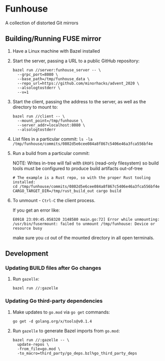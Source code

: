 # Funhouse

A collection of distorted Git mirrors

## Building/Running FUSE mirror

1. Have a Linux machine with Bazel installed

1. Start the server, passing a URL to a public GitHub repository:

   ```
   bazel run //server:funhouse_server -- \
     --grpc_port=8080 \
     --base_path=/tmp/funhouse_data \
     --repo_url=https://github.com/minorhacks/advent_2020 \
     --alsologtostderr \
     --v=1
   ```

1. Start the client, passing the address to the server, as well as the directory
   to mount to:

   ```
   bazel run //client -- \
     --mount_point=/tmp/funhouse \
     --server_addr=localhost:8080 \
     --alsologtostderr
   ```

1. List files in a particular commit: `ls -la
   /tmp/funhouse/commits/0802d5e6cee084a8f867c5406e46a3fca556bf4e`

1. Run a build from a particular commit:

   NOTE: Writes in-tree will fail with `EROFS` (read-only filesystem) so build
   tools must be configured to produce build artifacts out-of-tree

   ```
   # The example is a Rust repo, so with the proper Rust tooling installed:
   cd /tmp/funhouse/commits/0802d5e6cee084a8f867c5406e46a3fca556bf4e
   CARGO_TARGET_DIR=/tmp/rust_build_out cargo build
   ```

1. To unmount - `Ctrl-C` the client process.

   If you get an error like:

   ```
   E0918 23:09:45.058320 3148580 main.go:72] Error while unmounting: /usr/bin/fusermount: failed to unmount /tmp/funhouse: Device or resource busy
   ```

   make sure you `cd` out of the mounted directory in all open terminals.

## Development

### Updating BUILD files after Go changes

1. Run `gazelle`:

   ```
   bazel run //:gazelle
   ```

### Updating Go third-party dependencies

1. Make updates to `go.mod` via `go get` commands:

   ```
   go get -d golang.org/x/tools@v0.1.4
   ```

1. Run `gazelle` to generate Bazel imports from `go.mod`:

   ```
   bazel run //:gazelle -- \
     update-repos \
     -from_file=go.mod \
     -to_macro=third_party/go_deps.bzl%go_third_party_deps
   ```